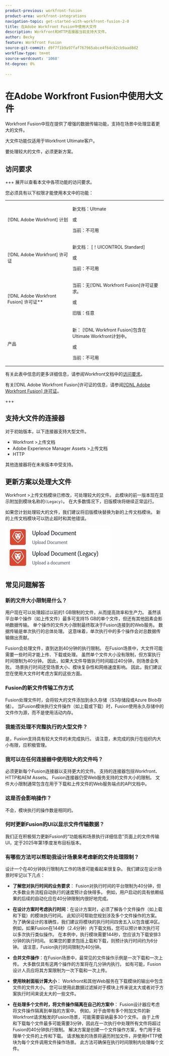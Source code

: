 ```yaml
---
product-previous: workfront-fusion
product-area: workfront-integrations
navigation-topic: get-started-with-workfront-fusion-2-0
title: 在Adobe Workfront Fusion中使用大文件
description: Workfront和HTTP连接器当前支持大文件。
author: Becky
feature: Workfront Fusion
source-git-commit: d9f7f1b9a97faf767965abce4f64c62cb9aad8d2
workflow-type: tm+mt
source-wordcount: '1068'
ht-degree: 0%

---
```


# 在Adobe Workfront Fusion中使用大文件

Workfront Fusion中现在提供了增强的数据传输功能，支持在场景中处理显着更大的文件。

大文件功能仅适用于Workfront Ultimate客户。

要处理较大的文件，必须更新方案。

## 访问要求

+++ 展开以查看本文中各项功能的访问要求。

您必须具有以下权限才能使用本文中的功能：

<table style="table-layout:auto">
 <col> 
 <col> 
 <tbody> 
  <tr> 
   <td role="rowheader">[!DNL Adobe Workfront] 计划</td>
   <td> <p>新文档：Ultmate</p> <p>或</p> <p>当前：不可用</p></td> 
  </tr> 
  <tr data-mc-conditions=""> 
   <td role="rowheader">[!DNL Adobe Workfront] 许可证</td> 
   <td> <p>新文档： [！UICONTROL Standard]</p><p>或</p><p>当前：不可用</p> </td> 
  </tr> 
  <tr> 
   <td role="rowheader">[!DNL Adobe Workfront Fusion] 许可证**</td> 
   <td>
   <p>当前：无[!DNL Workfront Fusion]许可证要求。</p>
   <p>或</p>
   <p>旧版：任意 </p>
   </td> 
  </tr> 
  <tr> 
   <td role="rowheader">产品</td> 
   <td>
   <p>新： [!DNL Workfront Fusion]包含在Ultimate Workfront计划中。</p> <p>或</p>
   <p>当前：不可用</p>
   </td> 
  </tr>
 </tbody> 
</table>

有关此表中信息的更多详细信息，请参阅Workfront文档中的[访问要求](/help/quicksilver/administration-and-setup/add-users/access-levels-and-object-permissions/access-level-requirements-in-documentation.md)。

有关[!DNL Adobe Workfront Fusion]许可证的信息，请参阅[[!DNL Adobe Workfront Fusion] 许可证](../../workfront-fusion/get-started/license-automation-vs-integration.md)。

+++

## 支持大文件的连接器

对于初始版本，以下连接器支持大型文件。

* Workfront >上传文档
* Adobe Experience Manager Assets >上传文档
* HTTP

其他连接器将在未来版本中受支持。

## 更新方案以处理大文件

Workfront >上传文档模块已修改，可处理较大的文件。 此模块的前一版本现在显示附加到模块名称的`(Legacy)`。 在大多数情况下，旧版模块将继续正常运行。

如果您计划处理较大的文件，我们建议将旧版模块替换为新的上传文档模块。 新的上传文档模块可以防止超时和其他错误。

![上载文档](assets/new-upload-document.png)

## 常见问题解答

### 新的文件大小限制是什么？

用户现在可以处理超过以前的1 GB限制的文件，从而提高效率和生产力。  虽然该平台单个操作（如上传文件）最多可支持15 GB的单个文件，但还有其他因素会影响数据传输。 单个操作的文件大小限制最终取决于Fusion连接到的Web服务。 数据传输是单次执行的总体处理。 这意味着，单次执行中的多个操作会对总数据传输做出贡献。

Fusion会处理文件，直到达到40分钟的执行限制。 在Fusion场景中，大文件可能需要一些时间才能上传、下载或处理。 虽然单个文件大小没有限制，但方案执行时间限制为40分钟。 因此，如果大文件导致执行时间超过40分钟，则场景会失败。 场景执行时间还受场景大小、模块复杂性和网络速度影响。 因此，我们建议您在使用大文件时考虑方案的这些方面。

### Fusion的新文件传输工作方式

Fusion处理文件时，会将较大的文件添加到永久存储（S3存储段或Azure Blob存储）。 当Fusion模块执行文件操作（如上载或下载）时，Fusion使用永久存储中的文件作为源，而不是使用活动内存。

### 我能否处理不完整执行的大型文件？

是，Fusion支持具有较大文件的未完成执行。 请注意，未完成的执行在组织内大小有限，应积极管理。

### 我可以在任何连接器中使用较大的文件吗？

必须更新每个Fusion连接器以支持更大的文件。 支持的连接器包括Workfront、HTTP和AEM Assets。 Fusion连接器仍受Web服务支持的文件大小的限制。 文件大小限制通常包含在用于下载和上传文件的Web服务端点的API文档中。

### 这是否会影响操作？

不会，模块执行的操作数是相同的。

### 何时更新Fusion的UI以显示文件传输数据？

我们正在积极努力更新Fusion的“功能板和场景执行详细信息”页面上的文件传输UI，定于2025年第1季度发布目标版本。

### 有哪些方法可以帮助我设计场景来考虑新的文件处理限制？

设计一个在40分钟执行限制内工作的场景可能看起来很复杂。 我们建议在设计场景时牢记以下几点：

* **了解您对执行时间的业务要求**： Fusion对执行时间的平台限制为40分钟，但大多数业务流程自动执行的速度预计会快得多。 例如，用户启动的具有依赖结果的后续的自动化应在40分钟限制内很好地完成。
* **在设计方案时考虑执行时间**：在设计方案时，必须了解各个文件操作（如上载和下载）的模块执行时间。 此知识可帮助您规划涉及多个文件操作的方案。  为了确保设计的准确性，我们建议将模块的执行时间四舍五入以包含缓冲区。
例如，如果Fusion在144秒（2.4分钟）内下载文档，您可以预计单次执行可以多次执行类似操作。 在本例中，执行模块需要144秒，您应该为下载安排3分钟的执行时间。 如果您的要求包括上载和下载，则预计执行时间约为6分钟。 请注意，Fusion执行时间限制为40分钟。

* **合并文件操作**：在Fusion场景中，最常见的文件操作示例是一次下载和一次上传。 大多数仅具有这两个操作的方案将在几分钟内执行。 如有可能，Fusion设计人员应将其方案限制为一次下载和一次上传。

* **使用映射面板计算大小**： Workfront和其他Web服务在下载模块的输出中包含文件的文件大小。 您可以使用此数据过滤掉对于模块上传来说太大或者对于方案执行时间来说太大的一些文件。

* **在处理多个文件时，将文件操作隔离在自己的方案中**： Fusion设计器应考虑将文件操作隔离到单独的方案中。 例如，对于由带有多个附加文件的新Workfront请求触发的Fusion场景，可能需要容纳最多30个文件。 由于上传和下载每个文件最多可能需要3分钟，因此在一次执行中处理所有文件将超过Fusion的40分钟执行限制。 解决方案是创建一个文件操作方案，专门用于处理单个文件的上传和下载。 请求触发的场景将遍历附加文件，并使用HTTP模块为每个文件调用文件操作场景。 此方法可确保在执行时间限制内处理每个文件。

<!--
## Connectors that do not support large files

Some Fusion connectors do not support large files. For these connectors, Fusion's total processing capacity for files is **1 GB**. 

This limit is based on a total memory cost. Every operation contributes to that cost. If a single file of 400 MB is downloaded and uploaded then the total cost to the file capacity would be 800 MB.

The following connectors do **not** support large files. 

* Archive
* Box
* Convert
* CSV
* Datastores
* Flow control
* FTP
* JSON
* JWT
* Markdown
* Math
* Microsoft Word templates
* MIME
* Microsoft SQL
* SFTP
* Adobe Acrobat Sign
* SOAP
* Tools
* XML

If a connector is not on this list, it does not support large files. For these connectors, Fusion's total processing capacity for files is **1 GB**. 

This limit is based on a total memory cost. Every operation contributes to that cost. If a single file of 400 MB is downloaded and uploaded then the total cost to the file capacity would be 800 MB.-->






<!--## Connectors that support large files

The following connectors support large files.

Workfront
HTTP
Webhooks
Salesforce
Microsoft Email
Workfront Proof
AEM Assets
Email
Slack
Jira
Microsoft Excel
SharePoint
Frame.io
Adobe PDF Services
Marketo
Azure Devops 
Google Email
Jira Server
Google Sheets
Microsoft OneDrive
ServiceNow 
AWS S3
Bynder
OneDrive Business
Adobe Authenticator
Google Drive
Microsoft Dynamics
Google Docs
NetSuite
Airtable
Azure AD
QuickBase 
Adobe Target
Adobe Campaign Classic
Microsoft Calendar
Workfront Planning
HubSpot CRM  
DropBox
Cloud Convert
Egnyte
Adobe Firefly
OpenAI / Chat GPT
Allocadia
Cvent
GitLab 
Google Team Drive
Google Calendar
Workfront SDL Managed Translation
Widen
Workfront Boards
Google Slides
Qualtrics
Microsoft Power BI
Adobe Photoshop
Anaplan
DocuSign 
MariaDB
Adobe Creative Cloud Libraries
Figma
AEM Forms
Datadog
GitHub 
Google Forms
Adobe I/O Events
Trello
Workday
Adobe Journey Optimizer
Adobe Lightroom


If a file is not on this list, it does not support large files. For these connectors, Fusion's total processing capacity for files is **1 GB**. 

This limit is based on a total memory cost. Every operation contributes to that cost. If a single file of 400 MB is downloaded and uploaded then the total cost to the file capacity would be 800 MB.

-->




